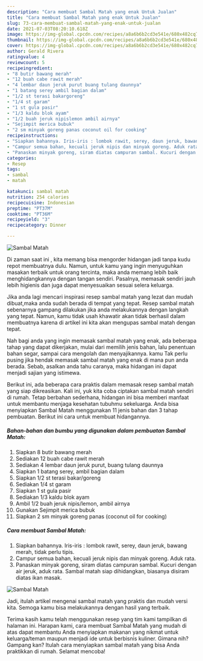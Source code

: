 ```yaml
---
description: "Cara membuat Sambal Matah yang enak Untuk Jualan"
title: "Cara membuat Sambal Matah yang enak Untuk Jualan"
slug: 73-cara-membuat-sambal-matah-yang-enak-untuk-jualan
date: 2021-07-03T08:20:10.618Z
image: https://img-global.cpcdn.com/recipes/a8a6b6b2cd3e541e/680x482cq70/sambal-matah-foto-resep-utama.jpg
thumbnail: https://img-global.cpcdn.com/recipes/a8a6b6b2cd3e541e/680x482cq70/sambal-matah-foto-resep-utama.jpg
cover: https://img-global.cpcdn.com/recipes/a8a6b6b2cd3e541e/680x482cq70/sambal-matah-foto-resep-utama.jpg
author: Gerald Rivera
ratingvalue: 4
reviewcount: 5
recipeingredient:
- "8 butir bawang merah"
- "12 buah cabe rawit merah"
- "4 lembar daun jeruk purut buang tulang daunnya"
- "1 batang serey ambil bagian dalam"
- "1/2 st terasi bakargoreng"
- "1/4 st garam"
- "1 st gula pasir"
- "1/3 kaldu blok ayam"
- "1/2 buah jeruk nipislemon ambil airnya"
- "Sejimpit merica bubuk"
- "2 sm minyak goreng panas coconut oil for cooking"
recipeinstructions:
- "Siapkan bahannya. Iris-iris : lombok rawit, serey, daun jeruk, bawang merah, tidak perlu tipis."
- "Campur semua bahan, kecuali jeruk nipis dan minyak goreng. Aduk rata."
- "Panaskan minyak goreng, siram diatas campuran sambal. Kucuri dengan air jeruk, aduk rata. Sambal matah siap dihidangkan, biasanya disiram diatas ikan masak."
categories:
- Resep
tags:
- sambal
- matah

katakunci: sambal matah 
nutrition: 254 calories
recipecuisine: Indonesian
preptime: "PT37M"
cooktime: "PT36M"
recipeyield: "3"
recipecategory: Dinner

---
```



![Sambal Matah](https://img-global.cpcdn.com/recipes/a8a6b6b2cd3e541e/680x482cq70/sambal-matah-foto-resep-utama.jpg)

Di zaman  saat ini , kita memang bisa mengorder hidangan jadi tanpa kudu repot membuatnya dulu. Namun, untuk kamu yang ingin menyuguhkan masakan terbaik untuk orang tercinta, maka anda memang lebih baik menghidangkannya dengan tangan sendiri. Pasalnya, memasak sendiri jauh lebih higienis dan juga dapat menyesuaikan sesuai selera keluarga.

Jika anda lagi mencari inspirasi resep sambal matah yang lezat dan mudah dibuat,maka anda sudah berada di tempat yang tepat. Resep sambal matah  sebenarnya gampang dilakukan jika anda melakukannya dengan langkah yang tepat. Namun, kamu tidak usah khawatir akan tidak berhasil dalam membuatnya 
karena di artikel ini kita akan mengupas sambal matah dengan tepat.  



Nah bagi anda yang ingin memasak sambal matah yang enak, ada beberapa tahap yang dapat dikerjakan, mulai dari memilih jenis bahan, lalu penentuan bahan segar, sampai cara mengolah dan menyajikannya. kamu Tak perlu pusing jika hendak memasak sambal matah yang enak di mana pun anda berada. Sebab, asalkan anda  tahu caranya, maka hidangan ini dapat menjadi sajian yang istimewa.

Berikut ini, ada beberapa cara praktis  dalam memasak resep sambal matah yang siap dikreasikan. Kali ini, yuk kita coba ciptakan sambal matah sendiri di rumah. Tetap berbahan sederhana, hidangan ini bisa memberi manfaat untuk membantu menjaga kesehatan tubuhmu sekeluarga. Anda bisa menyiapkan Sambal Matah menggunakan 11 jenis bahan dan 3 tahap pembuatan. Berikut ini cara untuk membuat hidangannya.

<!--inarticleads1-->

##### Bahan-bahan dan bumbu yang digunakan dalam pembuatan Sambal Matah:

1. Siapkan 8 butir bawang merah
1. Sediakan 12 buah cabe rawit merah
1. Sediakan 4 lembar daun jeruk purut, buang tulang daunnya
1. Siapkan 1 batang serey, ambil bagian dalam
1. Siapkan 1/2 st terasi bakar/goreng
1. Sediakan 1/4 st garam
1. Siapkan 1 st gula pasir
1. Sediakan 1/3 kaldu blok ayam
1. Ambil 1/2 buah jeruk nipis/lemon, ambil airnya
1. Gunakan Sejimpit merica bubuk
1. Siapkan 2 sm minyak goreng panas (coconut oil for cooking)




<!--inarticleads2-->

##### Cara membuat Sambal Matah:

1. Siapkan bahannya. Iris-iris : lombok rawit, serey, daun jeruk, bawang merah, tidak perlu tipis.
1. Campur semua bahan, kecuali jeruk nipis dan minyak goreng. Aduk rata.
1. Panaskan minyak goreng, siram diatas campuran sambal. Kucuri dengan air jeruk, aduk rata. Sambal matah siap dihidangkan, biasanya disiram diatas ikan masak.
<img src="//assets-global.cpcdn.com/assets/icons/button_play-2c75c40dde080a61004c1f40b05d8f140eaff45d7e9e6481dc71c63d2e7c4909.png" alt="Sambal Matah">



Jadi, itulah artikel mengenai  sambal matah  yang praktis dan mudah versi kita. Semoga kamu bisa melakukannya dengan hasil yang terbaik. 

Terima kasih kamu telah menggunakan resep yang tim kami tampilkan di halaman ini. Harapan kami, cara membuat  Sambal Matah yang mudah di atas dapat membantu Anda menyiapkan makanan yang nikmat untuk keluarga/teman maupun menjadi ide untuk berbisnis kuliner. Gimana nih? Gampang kan? Itulah cara menyiapkan sambal matah yang bisa Anda praktikkan di rumah. Selamat mencoba!

